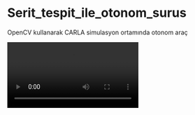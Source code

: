 # Serit_tespit_ile_otonom_surus
 OpenCV kullanarak CARLA simulasyon ortamında otonom araç

![Video Açıklaması](./video/sürüş_vidosu.mp4)
